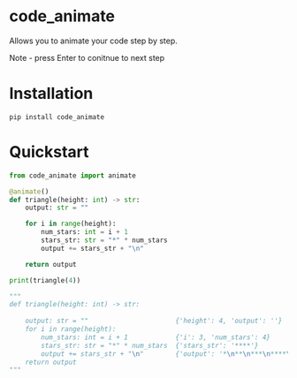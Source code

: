
# code_animate
Allows you to animate your code step by step. 

Note - press Enter to conitnue to next step

# Installation
```
pip install code_animate
```

# Quickstart
```python
from code_animate import animate

@animate()
def triangle(height: int) -> str:
    output: str = ""

    for i in range(height):
        num_stars: int = i + 1
        stars_str: str = "*" * num_stars
        output += stars_str + "\n"

    return output

print(triangle(4))

"""
def triangle(height: int) -> str:         
                                          
    output: str = ""                      {'height': 4, 'output': ''}
    for i in range(height):               
        num_stars: int = i + 1            {'i': 3, 'num_stars': 4}
        stars_str: str = "*" * num_stars  {'stars_str': '****'}
        output += stars_str + "\n"        {'output': '*\n**\n***\n****\n'}
    return output     
"""
```
